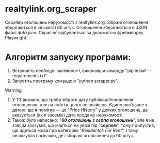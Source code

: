 # realtylink.org_scraper
Скрапер оголошень нерухомості з realtylink.org. Зібрані оголошення зберігаються в кількості 60 штук. Оголошення зберігаються в JSON файлі _data.json_. 
Скрапінг відбувається за допомогою фреймворку Playwright. 



# Алгоритм запуску програми:
1. Встановіть необхідні залежності, виконавши команду "pip install -r requirements.txt".
2. Запустіть програму командою "python scraper.py".



> [!WARNING]
>1. У ТЗ вказано, що треба зібрати дату публікації/оновлення оголошення, але на сайті я цього не знайшов. Єдине пов'язане з датою, що я помітив — це "Price History" у деяких оголошень, де вказується (як я зрозмів) дата продажу нерухомості.
>2. Також було написано: "***60 оголошень з серпа оголошень***", але я не зовсім зрозумів, що мається на увазі під "**серпом**", тому припустив, що йдеться мова про категорію "_Residental: For Rent_", і тому реалізував пагінацію, де і збираю оголошення до 60 штук.
